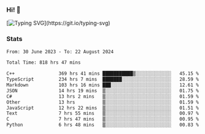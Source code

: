 ### Hi!  👋

[![Typing SVG](https://readme-typing-svg.herokuapp.com?font=Fira+Code&pause=1000&width=435&lines=Hello!+I'm+Texiwustion.)](https://git.io/typing-svg)

### Stats

<!--START_SECTION:waka-->

```txt
From: 30 June 2023 - To: 22 August 2024

Total Time: 818 hrs 47 mins

C++                369 hrs 41 mins ███████████▒░░░░░░░░░░░░░   45.15 %
TypeScript         234 hrs 7 mins  ███████░░░░░░░░░░░░░░░░░░   28.59 %
Markdown           103 hrs 16 mins ███░░░░░░░░░░░░░░░░░░░░░░   12.61 %
JSON               14 hrs 19 mins  ▒░░░░░░░░░░░░░░░░░░░░░░░░   01.75 %
C#                 13 hrs 2 mins   ▒░░░░░░░░░░░░░░░░░░░░░░░░   01.59 %
Other              13 hrs          ▒░░░░░░░░░░░░░░░░░░░░░░░░   01.59 %
JavaScript         12 hrs 22 mins  ▒░░░░░░░░░░░░░░░░░░░░░░░░   01.51 %
Text               7 hrs 55 mins   ▒░░░░░░░░░░░░░░░░░░░░░░░░   00.97 %
C                  7 hrs 47 mins   ▒░░░░░░░░░░░░░░░░░░░░░░░░   00.95 %
Python             6 hrs 48 mins   ▒░░░░░░░░░░░░░░░░░░░░░░░░   00.83 %
```

<!--END_SECTION:waka-->
